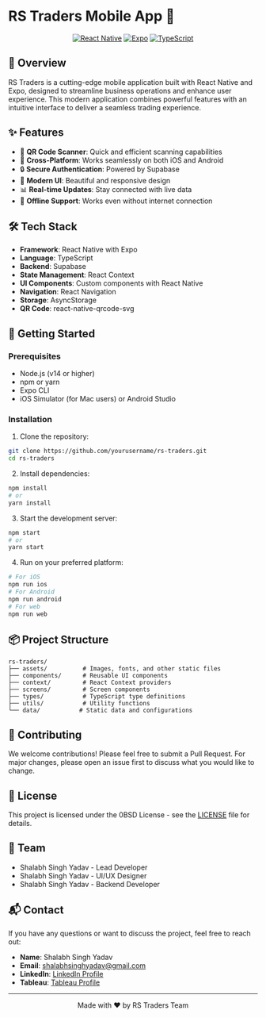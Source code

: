 # RS Traders Mobile App 🚀

<div align="center">
  
  [![React Native](https://img.shields.io/badge/React_Native-0.76.7-blue.svg)](https://reactnative.dev/)
  [![Expo](https://img.shields.io/badge/Expo-52.0.37-black.svg)](https://expo.dev/)
  [![TypeScript](https://img.shields.io/badge/TypeScript-5.3.3-blue.svg)](https://www.typescriptlang.org/)
</div>

## 📱 Overview

RS Traders is a cutting-edge mobile application built with React Native and Expo, designed to streamline business operations and enhance user experience. This modern application combines powerful features with an intuitive interface to deliver a seamless trading experience.

## ✨ Features

- 📸 **QR Code Scanner**: Quick and efficient scanning capabilities
- 📱 **Cross-Platform**: Works seamlessly on both iOS and Android
- 🔒 **Secure Authentication**: Powered by Supabase
- 🎨 **Modern UI**: Beautiful and responsive design
- 📊 **Real-time Updates**: Stay connected with live data
- 🔄 **Offline Support**: Works even without internet connection

## 🛠️ Tech Stack

- **Framework**: React Native with Expo
- **Language**: TypeScript
- **Backend**: Supabase
- **State Management**: React Context
- **UI Components**: Custom components with React Native
- **Navigation**: React Navigation
- **Storage**: AsyncStorage
- **QR Code**: react-native-qrcode-svg

## 🚀 Getting Started

### Prerequisites

- Node.js (v14 or higher)
- npm or yarn
- Expo CLI
- iOS Simulator (for Mac users) or Android Studio

### Installation

1. Clone the repository:
```bash
git clone https://github.com/yourusername/rs-traders.git
cd rs-traders
```

2. Install dependencies:
```bash
npm install
# or
yarn install
```

3. Start the development server:
```bash
npm start
# or
yarn start
```

4. Run on your preferred platform:
```bash
# For iOS
npm run ios
# For Android
npm run android
# For web
npm run web
```

## 📦 Project Structure

```
rs-traders/
├── assets/          # Images, fonts, and other static files
├── components/      # Reusable UI components
├── context/         # React Context providers
├── screens/         # Screen components
├── types/           # TypeScript type definitions
├── utils/           # Utility functions
└── data/           # Static data and configurations
```

## 🤝 Contributing

We welcome contributions! Please feel free to submit a Pull Request. For major changes, please open an issue first to discuss what you would like to change.

## 📄 License

This project is licensed under the 0BSD License - see the [LICENSE](LICENSE) file for details.

## 👥 Team

- Shalabh Singh Yadav - Lead Developer
- Shalabh Singh Yadav - UI/UX Designer
- Shalabh Singh Yadav - Backend Developer

## 📬 Contact

If you have any questions or want to discuss the project, feel free to reach out:
- **Name**: Shalabh Singh Yadav
- **Email**: [shalabhsinghyadav@gmail.com](mailto:shalabhsinghyadav@gmail.com)
- **LinkedIn**: [LinkedIn Profile](https://www.linkedin.com/in/shalabh-singh-yadav-66b607204/)
- **Tableau**: [Tableau Profile](https://public.tableau.com/app/profile/shalabh.yadav/vizzes)


---

<div align="center">
  Made with ❤️ by RS Traders Team
</div> 
